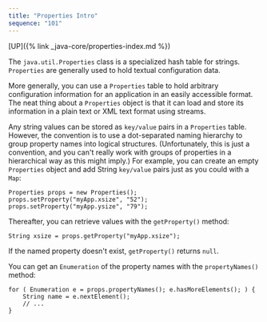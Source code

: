 ```yaml
---
title: "Properties Intro"
sequence: "101"
---
```


[UP]({% link _java-core/properties-index.md %})

The `java.util.Properties` class is a specialized hash table for strings.
`Properties` are generally used to hold textual configuration data.

More generally, you can use a `Properties` table to hold arbitrary configuration information for an application in an easily accessible format.
The neat thing about a `Properties` object is that it can load and store its information in a plain text
or XML text format using streams.

Any string values can be stored as `key/value` pairs in a `Properties` table.
However, the convention is to use a dot-separated naming hierarchy to group property names into logical structures.
(Unfortunately, this is just a convention, and you can't really work with groups of properties in a hierarchical way as this might imply.)
For example, you can create an empty `Properties` object and add String `key/value` pairs just as you could with a `Map`:

```text
Properties props = new Properties();
props.setProperty("myApp.xsize", "52");
props.setProperty("myApp.ysize", "79");
```

Thereafter, you can retrieve values with the `getProperty()` method:

```text
String xsize = props.getProperty("myApp.xsize");
```

If the named property doesn't exist, `getProperty()` returns `null`.

You can get an `Enumeration` of the property names with the `propertyNames()` method:

```text
for ( Enumeration e = props.propertyNames(); e.hasMoreElements(); ) {
    String name = e.nextElement();
    // ...
}
```


